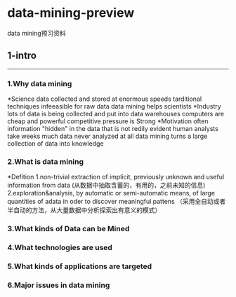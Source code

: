 # data-mining-preview
data mining预习资料

## 1-intro
***
### 1.Why data mining
*Science
  data collected and stored at enormous speeds
  tarditional techniques infeeasible for raw data
  data mining helps scientists
*Industry
  lots of data is being collected and put into data warehouses
  computers are cheap and powerful
  competitive pressure is Strong
*Motivation 
  often information "hidden" in the data that is not redily evident
  human analysts take weeks
  much data never analyzed at all
  data mining turns a large collection of data into knowledge
  
### 2.What is data mining
*Defition
  1.non-trivial extraction of implicit, previously unknown and useful information from data
  (从数据中抽取含蓄的，有用的，之前未知的信息)
  2.exploration&analysis, by automatic or semi-automatic means, of large quantities of adata in oder to discover meaningful pattens
  （采用全自动或者半自动的方法，从大量数据中分析探索出有意义的模式）
### 3.What kinds of Data can be Mined
### 4.What technologies are used
### 5.What kinds of applications are targeted
### 6.Major issues in data mining

